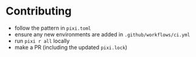 # Contributing

- follow the pattern in `pixi.toml`
- ensure any new environments are added in `.github/workflows/ci.yml`
- run `pixi r all` locally
- make a PR (including the updated `pixi.lock`)
